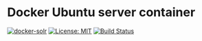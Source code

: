 # Docker Ubuntu server container


[![docker-solr](https://img.shields.io/badge/spy86-ubuntu-blue.svg)](https://cloud.docker.com/repository/docker/spy86/ubuntu) [![License: MIT](https://img.shields.io/badge/License-MIT-yellow.svg)](https://opensource.org/licenses/MIT)  [![Build Status](https://dev.azure.com/DevOpsSysOps/Docker/_apis/build/status/Build-docker-ubuntu)](https://dev.azure.com/DevOpsSysOps/Docker/_build/latest?definitionId=10)
